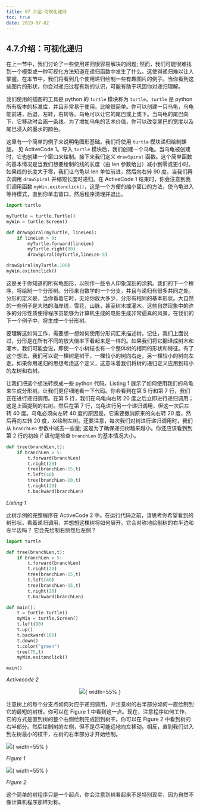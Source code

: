 ```yaml
---
title: 07 介绍-可视化递归
toc: true
date: 2019-07-02
---
```

## 4.7.介绍：可视化递归

在上一节中，我们讨论了一些使用递归很容易解决的问题; 然而，我们可能很难找到一个模型或一种可视化方法知道在递归函数中发生了什么。这使得递归难以让人掌握。在本节中，我们将看到几个使用递归绘制一些有趣图片的例子。当你看到这些图片的形状，你会对递归过程有新的认识，可能有助于巩固你对递归理解。

我们使用的插图的工具是 python 的 `turtle` 模块称为 `turtle`。`turtle` 是 python 所有版本的标准库，并且非常易于使用。比喻很简单。你可以创建一只乌龟，乌龟能前进，后退，左转，右转等。乌龟可以让它的尾巴或上或下。当乌龟的尾巴向下，它移动时会画一条线。为了增加乌龟的艺术价值，你可以改变尾巴的宽度以及尾巴浸入的墨水的颜色。

这里有一个简单的例子来说明龟图形基础。我们将使用 `turtle` 模块递归绘制螺旋。 见 ActiveCode 1。导入 `turtle` 模块后，我们创建一个乌龟。当乌龟被创建时，它也创建一个窗口来绘制。接下来我们定义 `drawSpir​​al` 函数。这个简单函数的基本情况是当我们想要绘制的线的长度（由 len 参数给出）减小到零或更小时。如果线的长度大于零，我们让乌龟以 len 单位前进，然后向右转 90 度。当我们再次调用 `drawSpir​​al` 并缩短长度时递归。在 ActiveCode 1 结束时，你会注意到我们调用函数 `myWin.exitonclick()`，这是一个方便的缩小窗口的方法，使乌龟进入等待模式，直到你单击窗口，然后程序清理并退出。

```python
import turtle

myTurtle = turtle.Turtle()
myWin = turtle.Screen()

def drawSpiral(myTurtle, lineLen):
    if lineLen > 0:
        myTurtle.forward(lineLen)
        myTurtle.right(90)
        drawSpiral(myTurtle,lineLen-5)

drawSpiral(myTurtle,100)
myWin.exitonclick()
```

这是关于你知道的所有龟图形，以制作一些令人印象深刻的涂鸦。我们的下一个程序，将绘制一个分形树。分形来自数学的一个分支，并且与递归有很多共同之处。分形的定义是，当你看着它时，无论你放大多少，分形有相同的基本形状。大自然的一些例子是大陆的海岸线，雪花，山脉，甚至树木或灌木。这些自然现象中的许多的分形性质使得程序员能够为计算机生成的电影生成非常逼真的风景。在我们的下一个例子中，将生成一个分形树。

要理解这如何工作，需要想一想如何使用分形词汇来描述树。记住，我们上面说过，分形是在所有不同的放大倍率下看起来是一样的。如果我们将它翻译成树木和灌木，我们可能会说，即使一个小树枝也有一个整体树的相同的形状和特征。有了这个想法，我们可以说一棵树是树干，一棵较小的树向右走，另一棵较小的树向左走。如果你用递归的思想考虑这个定义，这意味着我们将树的递归定义应用到较小的左树和右树。

让我们把这个想法转换成一些 python 代码。Listing 1 展示了如何使用我们的乌龟来生成分形树。让我们更仔细地看一下代码。你会看到在第 5 行和第 7 行，我们正在进行递归调用。在第 5 行，我们在乌龟向右转 20 度之后立即进行递归调用；这是上面提到的右树。然后在第 7 行，乌龟进行另一个递归调用，但这一次后左转 40 度。乌龟必须向左转 40 度的原因是，它需要撤消原来的向右转 20 度，然后再向左转 20 度，以绘制左树。还要注意，每次我们对树进行递归调用时，我们从 `branchLen` 参数中减去一些量; 这是为了确保递归树越来越小。你还应该看到到第 2 行的初始 if 语句是检查 `branchLen` 的基本情况大小。

```python
def tree(branchLen,t):
    if branchLen > 5:
        t.forward(branchLen)
        t.right(20)
        tree(branchLen-15,t)
        t.left(40)
        tree(branchLen-10,t)
        t.right(20)
        t.backward(branchLen)
```

*Listing 1*

此树示例的完整程序在 ActiveCode 2 中。在运行代码之前，请思考你希望看到的树形状。看着递归调用，并想想这棵树将如何展开。它会对称地绘制树的右半边和左半边吗？ 它会先绘制右侧然后左侧？

```python
import turtle

def tree(branchLen,t):
    if branchLen > 5:
        t.forward(branchLen)
        t.right(20)
        tree(branchLen-15,t)
        t.left(40)
        tree(branchLen-15,t)
        t.right(20)
        t.backward(branchLen)

def main():
    t = turtle.Turtle()
    myWin = turtle.Screen()
    t.left(90)
    t.up()
    t.backward(100)
    t.down()
    t.color("green")
    tree(75,t)
    myWin.exitonclick()

main()

```

*Activecode 2*
<center>

![](http://images.iterate.site/blog/image/20190702/x0HfrRKdgjTl.png?imageslim){ width=55% }


</center>


注意树上的每个分支点如何对应于递归调用，并注意树的右半部分如何一直绘制到它的最短的树枝。你可以在 Figure 1 中看到这一点。现在，注意程序如何工作，它的方式是直到树的整个右侧绘制完成回到树干。你可以在 Figure 2 中看到树的右半部分。然后绘制树的左侧，但不是尽可能远地向左移动。相反，直到我们进入到左树最小的枝干，左树的右半部分才开始绘制。

![](http://images.iterate.site/blog/image/20190702/8MUsoA0vpd1B.png?imageslim){ width=55% }

*Figure 1*

![](http://images.iterate.site/blog/image/20190702/reKuCJAy0SuX.png?imageslim){ width=55% }

*Figure 2*

这个简单的树程序只是一个起点，你会注意到树看起来不是特别现实，因为自然不像计算机程序那样对称。
